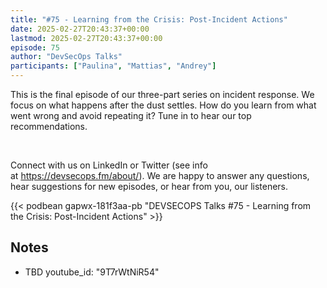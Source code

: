 ```yaml
---
title: "#75 - Learning from the Crisis: Post-Incident Actions"
date: 2025-02-27T20:43:37+00:00
lastmod: 2025-02-27T20:43:37+00:00
episode: 75
author: "DevSecOps Talks"
participants: ["Paulina", "Mattias", "Andrey"]
---
```


This is the final episode of our three-part series on incident response. We focus on what happens after the dust settles. How do you learn from what went wrong and avoid repeating it? Tune in to hear our top recommendations.<p>&nbsp;</p><p>Connect with us on LinkedIn or Twitter (see info at https://devsecops.fm/about/). We are happy to answer any questions, hear suggestions for new episodes, or hear from you, our listeners.</p>

<!--more-->

<!-- Player -->

 {{<  podbean gapwx-181f3aa-pb "DEVSECOPS Talks #75 - Learning from the Crisis: Post-Incident Actions"  >}} 

## Notes

* TBD youtube_id: "9T7rWtNiR54"
